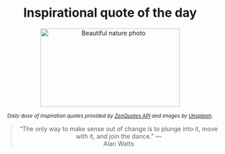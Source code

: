 
<div align="center">

# Inspirational quote of the day

<img src="./data/photo.jpeg" alt="Beautiful nature photo" width="320" height="180">

<sub><i>Daily dose of inspiration quotes provided by [ZenQuotes API](https://zenquotes.io/) and images by [Unsplash](https://unsplash.com/).</i></sub>


<blockquote>&ldquo;The only way to make sense out of change is to plunge into it, move with it, and join the dance.&rdquo; &mdash; <footer>Alan Watts</footer></blockquote>

</div>
